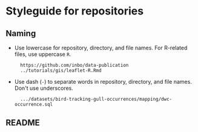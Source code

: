 # Styleguide for repositories

## Naming

* Use lowercase for repository, directory, and file names. For R-related files, use uppercase `R`.

        https://github.com/inbo/data-publication
        ../tutorials/gis/leaflet-R.Rmd

* Use dash (`-`) to separate words in repository, directory, and file names. Don't use underscores.

        .../datasets/bird-tracking-gull-occurrences/mapping/dwc-occurrence.sql

## README

